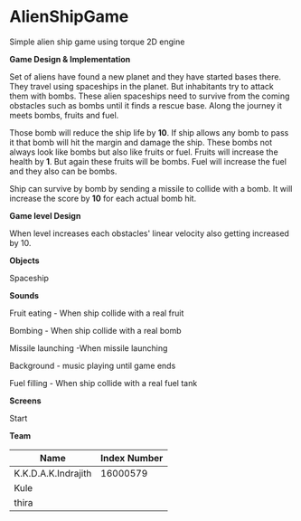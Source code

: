 # AlienShipGame
Simple alien ship game using torque 2D engine

**Game Design &amp; Implementation**

Set of aliens have found a new planet and they have started bases there. They travel using spaceships in the planet. But inhabitants try to attack them with bombs. These alien spaceships need to survive from the coming obstacles such as bombs until it finds a rescue base. Along the journey it meets bombs, fruits and fuel.

Those bomb will reduce the ship life by **10**. If ship allows any bomb to pass it that bomb will hit the margin and damage the ship. These bombs not always look like bombs but also like fruits or fuel. Fruits will increase the health by **1**. But again these fruits will be bombs. Fuel will increase the fuel and they also can be bombs.

Ship can survive by bomb by sending a missile to collide with a bomb. It will increase the score by **10** for each actual bomb hit.

**Game level Design**

When level increases each obstacles&#39; linear velocity also getting increased by 10.

**Objects**

Spaceship

**Sounds**

Fruit eating - When ship collide with a real fruit

Bombing - When ship collide with a real bomb

Missile launching -When missile launching

Background - music playing until game ends

Fuel filling - When ship collide with a real fuel tank

**Screens**

Start

**Team**

| Name | Index Number |
| --- | --- |
| K.K.D.A.K.Indrajith | 16000579 |
| Kule |   |
| thira |   |
